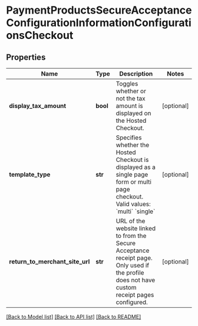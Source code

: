 # PaymentProductsSecureAcceptanceConfigurationInformationConfigurationsCheckout

## Properties
Name | Type | Description | Notes
------------ | ------------- | ------------- | -------------
**display_tax_amount** | **bool** | Toggles whether or not the tax amount is displayed on the Hosted Checkout. | [optional] 
**template_type** | **str** | Specifies whether the Hosted Checkout is displayed as a single page form or multi page checkout.   Valid values:  &#x60;multi&#x60;  &#x60;single&#x60;  | [optional] 
**return_to_merchant_site_url** | **str** | URL of the website linked to from the Secure Acceptance receipt page. Only used if the profile does not have custom receipt pages configured. | [optional] 

[[Back to Model list]](../README.md#documentation-for-models) [[Back to API list]](../README.md#documentation-for-api-endpoints) [[Back to README]](../README.md)


